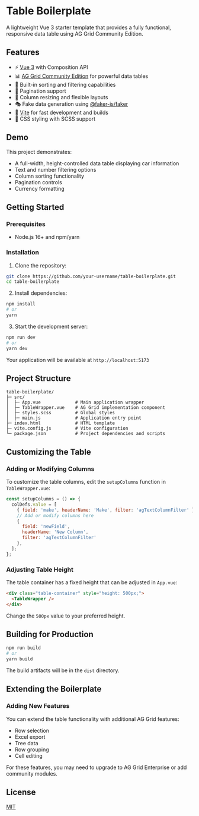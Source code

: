 # Table Boilerplate

A lightweight Vue 3 starter template that provides a fully functional, responsive data table using AG Grid Community Edition.

## Features

- ⚡️ [Vue 3](https://vuejs.org/) with Composition API
- 📊 [AG Grid Community Edition](https://www.ag-grid.com/) for powerful data tables
- 🔄 Built-in sorting and filtering capabilities
- 📑 Pagination support
- 🧩 Column resizing and flexible layouts
- 🎭 Fake data generation using [@faker-js/faker](https://fakerjs.dev/)
- 🚀 [Vite](https://vitejs.dev/) for fast development and builds
- 🎨 CSS styling with SCSS support

## Demo

This project demonstrates:
- A full-width, height-controlled data table displaying car information
- Text and number filtering options
- Column sorting functionality
- Pagination controls
- Currency formatting

## Getting Started

### Prerequisites

- Node.js 16+ and npm/yarn

### Installation

1. Clone the repository:

```bash
git clone https://github.com/your-username/table-boilerplate.git
cd table-boilerplate
```

2. Install dependencies:

```bash
npm install
# or
yarn
```

3. Start the development server:

```bash
npm run dev
# or
yarn dev
```

Your application will be available at `http://localhost:5173`

## Project Structure

```
table-boilerplate/
├─ src/
│  ├─ App.vue             # Main application wrapper
│  ├─ TableWrapper.vue    # AG Grid implementation component
│  ├─ styles.scss         # Global styles
│  ├─ main.js             # Application entry point
├─ index.html             # HTML template
├─ vite.config.js         # Vite configuration
└─ package.json           # Project dependencies and scripts
```

## Customizing the Table

### Adding or Modifying Columns

To customize the table columns, edit the `setupColumns` function in `TableWrapper.vue`:

```javascript
const setupColumns = () => {
  colDefs.value = [
    { field: 'make', headerName: 'Make', filter: 'agTextColumnFilter' },
    // Add or modify columns here
    { 
      field: 'newField', 
      headerName: 'New Column',
      filter: 'agTextColumnFilter' 
    },
  ];
};
```

### Adjusting Table Height

The table container has a fixed height that can be adjusted in `App.vue`:

```html
<div class="table-container" style="height: 500px;">
  <TableWrapper />
</div>
```

Change the `500px` value to your preferred height.

## Building for Production

```bash
npm run build
# or
yarn build
```

The build artifacts will be in the `dist` directory.

## Extending the Boilerplate

### Adding New Features

You can extend the table functionality with additional AG Grid features:

- Row selection
- Excel export
- Tree data
- Row grouping
- Cell editing

For these features, you may need to upgrade to AG Grid Enterprise or add community modules.

## License

[MIT](LICENSE)
